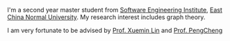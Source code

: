 I'm a second year master student from [Software Engineering Institute](http://www.sei.ecnu.edu.cn/), [East China Normal University](https://www.ecnu.edu.cn/). My research interest includes graph theory.

I am very fortunate to be advised by [Prof. Xuemin Lin](https://tclab.ecnu.edu.cn/80/a3/c33343a360611/page.htm) and [Prof. PengCheng](https://faculty.ecnu.edu.cn/_s43/cp2_11449/main.psp)
